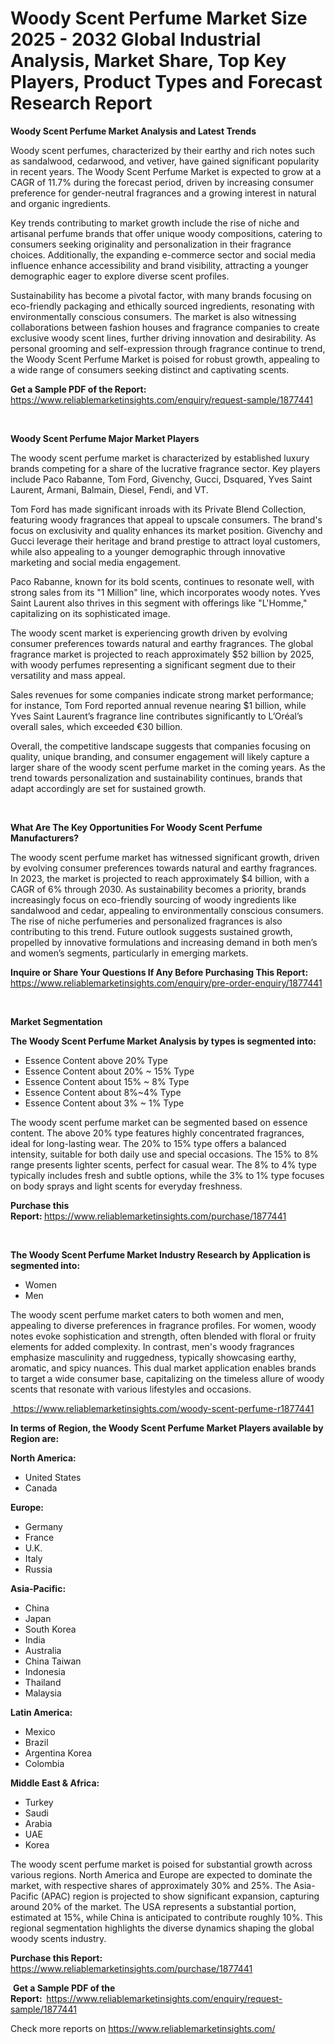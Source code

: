 <p><h1>Woody Scent Perfume Market Size 2025 - 2032 Global Industrial Analysis, Market Share, Top Key Players, Product Types and Forecast Research Report</h1></p><p><strong>Woody Scent Perfume Market Analysis and Latest Trends</strong></p>
<p><p>Woody scent perfumes, characterized by their earthy and rich notes such as sandalwood, cedarwood, and vetiver, have gained significant popularity in recent years. The Woody Scent Perfume Market is expected to grow at a CAGR of 11.7% during the forecast period, driven by increasing consumer preference for gender-neutral fragrances and a growing interest in natural and organic ingredients. </p><p>Key trends contributing to market growth include the rise of niche and artisanal perfume brands that offer unique woody compositions, catering to consumers seeking originality and personalization in their fragrance choices. Additionally, the expanding e-commerce sector and social media influence enhance accessibility and brand visibility, attracting a younger demographic eager to explore diverse scent profiles.</p><p>Sustainability has become a pivotal factor, with many brands focusing on eco-friendly packaging and ethically sourced ingredients, resonating with environmentally conscious consumers. The market is also witnessing collaborations between fashion houses and fragrance companies to create exclusive woody scent lines, further driving innovation and desirability. As personal grooming and self-expression through fragrance continue to trend, the Woody Scent Perfume Market is poised for robust growth, appealing to a wide range of consumers seeking distinct and captivating scents.</p></p>
<p><strong>Get a Sample PDF of the Report:&nbsp;</strong> <a href="https://www.reliablemarketinsights.com/enquiry/request-sample/1877441?utm_campaign=3558&utm_medium=2&utm_source=Github&utm_content=ia&utm_term=04042025&utm_id=woody-scent-perfume">https://www.reliablemarketinsights.com/enquiry/request-sample/1877441</a></p>
<p>&nbsp;</p>
<p><strong>Woody Scent Perfume Major Market Players</strong></p>
<p><p>The woody scent perfume market is characterized by established luxury brands competing for a share of the lucrative fragrance sector. Key players include Paco Rabanne, Tom Ford, Givenchy, Gucci, Dsquared, Yves Saint Laurent, Armani, Balmain, Diesel, Fendi, and VT. </p><p>Tom Ford has made significant inroads with its Private Blend Collection, featuring woody fragrances that appeal to upscale consumers. The brand's focus on exclusivity and quality enhances its market position. Givenchy and Gucci leverage their heritage and brand prestige to attract loyal customers, while also appealing to a younger demographic through innovative marketing and social media engagement.</p><p>Paco Rabanne, known for its bold scents, continues to resonate well, with strong sales from its "1 Million" line, which incorporates woody notes. Yves Saint Laurent also thrives in this segment with offerings like "L'Homme," capitalizing on its sophisticated image.</p><p>The woody scent market is experiencing growth driven by evolving consumer preferences towards natural and earthy fragrances. The global fragrance market is projected to reach approximately $52 billion by 2025, with woody perfumes representing a significant segment due to their versatility and mass appeal.</p><p>Sales revenues for some companies indicate strong market performance; for instance, Tom Ford reported annual revenue nearing $1 billion, while Yves Saint Laurent’s fragrance line contributes significantly to L’Oréal’s overall sales, which exceeded €30 billion.</p><p>Overall, the competitive landscape suggests that companies focusing on quality, unique branding, and consumer engagement will likely capture a larger share of the woody scent perfume market in the coming years. As the trend towards personalization and sustainability continues, brands that adapt accordingly are set for sustained growth.</p></p>
<p>&nbsp;</p>
<p><strong>What Are The Key Opportunities For Woody Scent Perfume Manufacturers?</strong></p>
<p><p>The woody scent perfume market has witnessed significant growth, driven by evolving consumer preferences towards natural and earthy fragrances. In 2023, the market is projected to reach approximately $4 billion, with a CAGR of 6% through 2030. As sustainability becomes a priority, brands increasingly focus on eco-friendly sourcing of woody ingredients like sandalwood and cedar, appealing to environmentally conscious consumers. The rise of niche perfumeries and personalized fragrances is also contributing to this trend. Future outlook suggests sustained growth, propelled by innovative formulations and increasing demand in both men’s and women’s segments, particularly in emerging markets.</p></p>
<p><strong>Inquire or Share Your Questions If Any Before Purchasing This Report:</strong> <a href="https://www.reliablemarketinsights.com/enquiry/pre-order-enquiry/1877441?utm_campaign=3558&utm_medium=2&utm_source=Github&utm_content=ia&utm_term=04042025&utm_id=woody-scent-perfume">https://www.reliablemarketinsights.com/enquiry/pre-order-enquiry/1877441</a></p>
<p>&nbsp;</p>
<p><strong>Market Segmentation</strong></p>
<p><strong>The Woody Scent Perfume Market Analysis by types is segmented into:</strong></p>
<p><ul><li>Essence Content above 20% Type</li><li>Essence Content about 20% ~ 15% Type</li><li>Essence Content about 15% ~ 8% Type</li><li>Essence Content about 8%~4% Type</li><li>Essence Content about 3% ~ 1% Type</li></ul></p>
<p><p>The woody scent perfume market can be segmented based on essence content. The above 20% type features highly concentrated fragrances, ideal for long-lasting wear. The 20% to 15% type offers a balanced intensity, suitable for both daily use and special occasions. The 15% to 8% range presents lighter scents, perfect for casual wear. The 8% to 4% type typically includes fresh and subtle options, while the 3% to 1% type focuses on body sprays and light scents for everyday freshness.</p></p>
<p><strong>Purchase this Report:&nbsp;</strong><a href="https://www.reliablemarketinsights.com/purchase/1877441?utm_campaign=3558&utm_medium=2&utm_source=Github&utm_content=ia&utm_term=04042025&utm_id=woody-scent-perfume">https://www.reliablemarketinsights.com/purchase/1877441</a></p>
<p>&nbsp;</p>
<p><strong>The Woody Scent Perfume Market Industry Research by Application is segmented into:</strong></p>
<p><ul><li>Women</li><li>Men</li></ul></p>
<p><p>The woody scent perfume market caters to both women and men, appealing to diverse preferences in fragrance profiles. For women, woody notes evoke sophistication and strength, often blended with floral or fruity elements for added complexity. In contrast, men's woody fragrances emphasize masculinity and ruggedness, typically showcasing earthy, aromatic, and spicy nuances. This dual market application enables brands to target a wide consumer base, capitalizing on the timeless allure of woody scents that resonate with various lifestyles and occasions.</p></p>
<p><a href="https://www.reliablemarketinsights.com/woody-scent-perfume-r1877441?utm_campaign=3558&utm_medium=2&utm_source=Github&utm_content=ia&utm_term=04042025&utm_id=woody-scent-perfume">&nbsp;https://www.reliablemarketinsights.com/woody-scent-perfume-r1877441</a></p>
<p><strong>In terms of Region, the Woody Scent Perfume Market Players available by Region are:</strong></p>
<p>
    <p> <strong> North America: </strong>
        <ul>
            <li>United States</li>
            <li>Canada</li>
        </ul>
        </p> 
    <p> <strong> Europe: </strong>
        <ul>
            <li>Germany</li>
            <li>France</li>
            <li>U.K.</li>
            <li>Italy</li>
            <li>Russia</li>
        </ul>
        </p> 
    <p> <strong> Asia-Pacific: </strong>
        <ul>
            <li>China</li>
            <li>Japan</li>
            <li>South Korea</li>
            <li>India</li>
            <li>Australia</li>
            <li>China Taiwan</li>
            <li>Indonesia</li>
            <li>Thailand</li>
            <li>Malaysia</li>
        </ul>
        </p> 
    <p> <strong> Latin America: </strong>
        <ul>
            <li>Mexico</li>
            <li>Brazil</li>
            <li>Argentina Korea</li>
            <li>Colombia</li>
        </ul>
        </p> 
    <p> <strong> Middle East & Africa: </strong>
        <ul>
            <li>Turkey</li>
            <li>Saudi</li>
            <li>Arabia</li>
            <li>UAE</li>
            <li>Korea</li>
        </ul>
    </p>
    </p>
<p><p>The woody scent perfume market is poised for substantial growth across various regions. North America and Europe are expected to dominate the market, with respective shares of approximately 30% and 25%. The Asia-Pacific (APAC) region is projected to show significant expansion, capturing around 20% of the market. The USA represents a substantial portion, estimated at 15%, while China is anticipated to contribute roughly 10%. This regional segmentation highlights the diverse dynamics shaping the global woody scents industry.</p></p>
<p><strong>Purchase this Report: </strong><a href="https://www.reliablemarketinsights.com/purchase/1877441?utm_campaign=3558&utm_medium=2&utm_source=Github&utm_content=ia&utm_term=04042025&utm_id=woody-scent-perfume">https://www.reliablemarketinsights.com/purchase/1877441</a></p>
<p>&nbsp;<strong>Get a Sample PDF of the Report:&nbsp;&nbsp;</strong><a href="https://www.reliablemarketinsights.com/enquiry/request-sample/1877441?utm_campaign=3558&utm_medium=2&utm_source=Github&utm_content=ia&utm_term=04042025&utm_id=woody-scent-perfume">https://www.reliablemarketinsights.com/enquiry/request-sample/1877441</a></p>
<p><strong></strong></p>
<p>Check more reports on <a href="https://www.reliablemarketinsights.com/?utm_campaign=3558&utm_medium=2&utm_source=Github&utm_content=ia&utm_term=04042025&utm_id=woody-scent-perfume">https://www.reliablemarketinsights.com/</a></p>